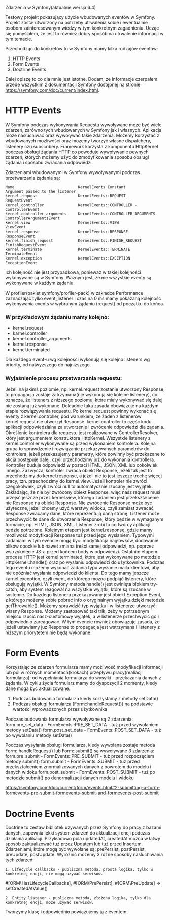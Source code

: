 Zdarzenia w Symfony(aktualnie wersja 6.4)

Testowy projekt pokazujący użycie wbudowanych eventów w Symfony. Projekt został utworzony na potrzeby utrwalenia sobie i ewentualnie osobom zainteresowanym wiedzy w tym konkretnym zagadnieniu. Ucząc się pomyślałem, że jest to również dobry sposób na utrwalenie informacji w tym temacie.

Przechodząc do konkretów to w Symfony mamy kilka rodzajów eventów:
1. HTTP Events
2. Form Events
3. Doctrine Events


Dalej opiszę to co dla mnie jest istotne. Dodam, że informacje czerpałem przede wszystkim z dokumentacji Symfony dostępnej na stronie https://symfony.com/doc/current/index.html.


# HTTP Events

W Symfony podczas wykonywania Requestu wywoływane może być wiele zdarzeń, zarówno tych wbudowanych w Symfony jak i własnych. 
Aplikacja może nasłuchiwać oraz wywoływać takie zdarzenia. Możemy korzystać z wbudowanych możliwości oraz możemy tworzyć własne dispatchery, listenery czu subscribery.
Framework korzysta z komponentu HttpKernel podczas obsługi żądania HTTP co powoduje wywoływanie pewnych zdarzeń, których możemy użyć do zmodyfikowania sposobu obsługi żądania i sposobu zwracania odpowiedzi.

Zdarzeniami wbudowanymi w Symfony wywoływanymi podczas przetwarzania żądania są:

    Name	                        KernelEvents Constant	            Argument passed to the listener
    kernel.request                  KernelEvents::REQUEST -             RequestEvent
    kernel.controller               KernelEvents::CONTROLLER -          ControllerEvent
    kernel.controller_arguments     KernelEvents::CONTROLLER_ARGUMENTS	ControllerArgumentsEvent
    kernel.view                     KernelEvents::VIEW	                ViewEvent
    kernel.response                 KernelEvents::RESPONSE	            ResponseEvent
    kernel.finish_request           KernelEvents::FINISH_REQUEST	    FinishRequestEvent
    kernel.terminate                KernelEvents::TERMINATE	            TerminateEvent
    kernel.exception                KernelEvents::EXCEPTION	            ExceptionEvent

Ich kolejność nie jest przypadkowa, ponieważ w takiej kolejności wykonywane są w Symfony. Ważnym jest, że nie wszystkie eventy są wykonywane w każdym żądaniu.

W profiler(pakiet symfony/profiler-pack) w zakładce Performance zaznaczając tylko event_listener i czas na 0 ms mamy pokazaną kolejność wykonywania events w wybranym żądaniu (request) od początku do końca.

### W przykładowym żądaniu mamy kolejno:
- kernel.request
- karnel.controller
- kernel.controller_arguments
- kernel.response
- kernel.terminated

Dla każdego event-u wg kolejności wykonują się kolejno listeners wg priority, od najwyższego do najniższego.

### Wyjaśnienie procesu przetwarzania requestu:
Jeżeli na jakimś poziomie, np. kernel.request zostanie utworzony Response, to propagacja zostaje zatrzymana(nie wykonują się kolejne listenery), co oznacza, że listeners z niższego poziomu, które miały wykonywać się dalej nie zostaną już wykonane. Dokładnie taka zasada obowiązuje na każdym etapie rozwiązywania requestu. Po kernel.request powinny wykonać się eventy z kernel.controller, pod warunkiem, że żaden z listenerów kernel.request nie utworzył Response. kernel.controller to część kodu aplikacji odpowiedzialna za utworzenie i zwrócenie odpowiedzi dla żądania. Określenie kontrolera dla requestu jest realizowane w ControllerResolver, który jest argumentem konstruktora HttpKernel. Wszystkie listenery z kernel.controller wykonywane są przed wykonaniem kontrolera. Kolejna grupa to sprawdzenie i rozwiązanie przekazywanych parametrów do kontrolera, jeżeli przekazujemy parametry, które powinny być przekazane to akcja postępuje dalej, czyli przechodzimy już do wykonania kontrollera. Kontroller buduje odpowiedź w postaci HTML, JSON, XML lub cokolwiek innego. Zazwyczaj kontroler zwraca obiekt Response, jeżeli tak jest to przechodzimy do kernel.response, a jeżeli nie to jest jeszcze trochę więcej pracy, tzn. przechodzimy do kernel.view. Jeżeli kontroler nie zwróci czegokolwiek, czyli zwróci null to automatycznie rzucany jest wyjątek. Zakładając, że nie był zwrócony obiekt Response, więc nasz request musi przejść jeszcze przez kernel.view, którego zadaniem jest przekształcenie nie Response na obiekt Response. Nie zwrócenie Response może być użyteczne, jeżeli chcemy użyć warstwy widoku, czyli zamiast zwracać Response zwracamy dane, które reprezentują daną stronę. Listener może przechwycić te dane do utworzenia Response, który będzie w wymaganym formacie, np. HTML, JSON, XML. Listener zrobi to co twórcy aplikacji bedzie potrzebne. Kolejnym etapem jest kernel.response, gdzie mamy możliwość modyfikacji Response tuż przed jego wysłaniem. Typowymi zadaniami w tym evencie mogą być: modyfikacja nagłówków, dodawanie plików coockie lub nawet zmiana treści samej odpowiedzi, np. poprzez wstrzyknięcie JS-a przed końcem body w odpowiedzi. Ostatnim etapem procesu HTTP jest kernel.terminated, które jest wykonywane po metodzie HttpKernel::handle() oraz po wysłaniu odpowiedzi do użytkownika. Podczas tego eventu możemy wykonać zadania typu wysłanie maila klientowi, aby nie opóźniać wysłania odpowiedzi do klienta. Do tego mamy jeszcze karnel.exception, czyli event, do którego można podpiąć listenery, które obsługują wyjątki. W Symfony metoda handle() jest owinięta blokiem try-catch, aby system reagował na wszystkie wyjątki, które są rzucane w systemie. Do każdego listenera przekazywany jest obiekt Exception Event, z którego możemy sobie pobrać info o oryginalnym wyjątku dzięki metodzie getThrowable(). Możemy sprawdzić typ wyjątku i w listenerze utworzyć własny Response. Możemy zastosować taki trik, żeby w potrzebnym miejscu rzucić nasz-customowy wyjątek, a w listenerze przechwycić go i odpowiednio zareagować. W tym evencie również obowiązuje zasada, że jeżeli ustawiamy już Response to propagacja jest wstrzymana i listenery z niższym priorytetem nie będą wykonane.

# Form Events

Korzystając ze zdarzeń formularza mamy możliwość modyfikacji informacji lub pól w różnych momentach(krokach) przepływu pracy(realiacji formularza): od wypełniania formularza do wysyłki - przekazania danych z żądania.
W cyklu życia formularz mamy do dyspozycji 2 momenty, kiedy dane mogą być aktualizowane.
1. Podczas budowania formularza kiedy korzystamy z metody setData()
2. Podczas obsługi formularza (Form::handleRequest()) na podstawie wartości wprowadzonych przez użytkownika

Podczas budowania formularza wywoływane są 2 zdarzenia:
form.pre_set_data - FormEvents::PRE_SET_DATA - tuż przed wywołaniem metody setData()
form.post_set_data - FormEvents::POST_SET_DATA - tuż po wywołaniu metody setData()

Podczas wysyłania obsługi formularza, kiedy wywołana zostaje metoda Form::handleRequest() lub Form::submit() są wywoływane 3 zdarzenia:
form.pre_submit - FormEvents::PRE_SUBMIT - tuż przed rozpoczęciem metody submit()
form.submit	 - FormEvents::SUBMIT - tuż przed przekształceniem znormalizowanych danych z powrotem do modelu i danych widoku
form.post_submit - FormEvents::POST_SUBMIT - tuż po metodzie submit() po denormalizacji danych modelu i widoku

https://symfony.com/doc/current/form/events.html#2-submitting-a-form-formevents-pre-submit-formevents-submit-and-formevents-post-submit


# Doctrine Events

Doctrine to zestaw bibliotek używanych przez Symfony do pracy z bazami danych, zapewnia lekki system zdarzeń do aktualizacji encji podczas działania aplikacji. Przykładowo pola updatedAt, createdAt można w łatwy sposób zaktualizować tuż przez Updatem lub tuż przed Insertem.
Zdarzeniami, które mogą być wywołane są: prePersist, postPersist, preUpdate, postUpdate. Wyróżnić możemy 3 różne sposoby nasłuchiwania tych zdarzeń:

    1. Lifecycle callbacks - publiczna metoda, prosta logika, tylko w konkretnej encji, nie mogą używać serwisów.
#[ORM\HasLifecycleCallbacks], #[ORM\PrePersist], #[ORM\PreUpdate] => setCreatedAtValue()

    2. Entity listener - publiczna metoda, złożona logika, tylko dla konkretnej encji, może używać serwisów.

Tworzymy klasę i odpowiednio powiązujemy ją z eventem.

<?php
namespace App\EventListener;

use App\Entity\User;
use Doctrine\ORM\Event\PostUpdateEventArgs;

class UserChangedNotifier
{
    public function postUpdate(User $user, PostUpdateEventArgs $event): void
    {
        // ... do something to notify the changes
    }
}

- dodajemy atrybut przed klasą

    // ...
    use Doctrine\Bundle\DoctrineBundle\Attribute\AsEntityListener;
    use Doctrine\ORM\Events;

    #[AsEntityListener(event: Events::postUpdate, method: 'postUpdate', entity: User::class)]

- lub alternatywnie w pliku services.yaml dodajemy konfigurację dla tej klasy:

    App\EventListener\UserChangedNotifier:
        tags:
            -
                # these are the options required to define the entity listener
                name: 'doctrine.orm.entity_listener'
                event: 'postUpdate'
                entity: 'App\Entity\User'


    3. Lifecycle listeners - tak samo jak entity listener, ale mogą być wywoływane dla wszystkich encji, idealne do udostępniania logiki między 
    encjami.

    - definiujemy klasę i umieszczamy odpowiedni atrybut

    #[AsDoctrineListener(event: Events::postPersist, priority: 500, connection: 'default')]
    #[AsDoctrineListener(event: Events::postUpdate, priority: 400, connection: 'default')]
    #[AsDoctrineListener(event: Events::postRemove, priority: 300, connection: 'default')]
    class SearchIndexer
    {
        // persist - only new record, first stored
        public function postPersist(PostPersistEventArgs $args): void
        {
            // ...
        }

        // update - every exists stored object
        public function postUpdate(PostUpdateEventArgs $args): void
        {
            // ...
        }

        // remove - every exists stored object
        public function postRemove(PostRemoveEventArgs $args): void
        {
            // ...
        }
    }

    Ciekawy wpis:
    https://hugo.alliau.me/posts/2023-11-12-listen-to-doctrine-events-on-entities-given-a-php-attribute.html

    4. Lifecycle subscribers - deprecated od Symfony 6.3



Wydajność tych mechanizmów zależy od ilości encji, najszybciej działa lifecycle callbacks, a najwolniej lifecycle listeners, pośrodku jest entity listener. To tyle jeżeli chodzi o podstawy o zdarzeniach Doctrine, kiedy używać ich w aplikacji Symfony. Wyjaśnienie dotyczy listenerów i subscriberów dla Doctrine ORM.




https://symfony.com/doc/6.4/doctrine/events.html

